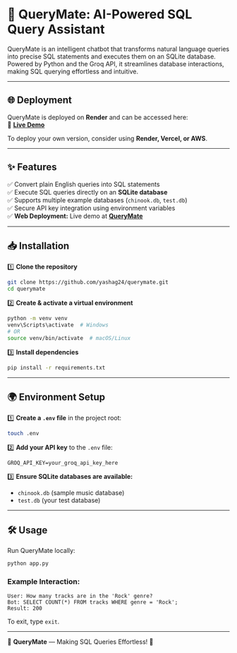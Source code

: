 # 🚀 QueryMate: AI-Powered SQL Query Assistant

QueryMate is an intelligent chatbot that transforms natural language queries into precise SQL statements and executes them on an SQLite database. Powered by Python and the Groq API, it streamlines database interactions, making SQL querying effortless and intuitive.

---

## 🌐 Deployment

QueryMate is deployed on **Render** and can be accessed here:\
🔗 **[Live Demo](https://querymate.onrender.com/)**

To deploy your own version, consider using **Render, Vercel, or AWS**.

---

## ✨ Features

✅ Convert plain English queries into SQL statements\
✅ Execute SQL queries directly on an **SQLite database**\
✅ Supports multiple example databases (`chinook.db`, `test.db`)\
✅ Secure API key integration using environment variables\
✅ **Web Deployment:** Live demo at **[QueryMate](https://querymate.onrender.com/)**

---

## 📥 Installation

1️⃣ **Clone the repository**

```bash
git clone https://github.com/yashag24/querymate.git
cd querymate
```

2️⃣ **Create & activate a virtual environment**

```bash
python -m venv venv
venv\Scripts\activate  # Windows
# OR
source venv/bin/activate  # macOS/Linux
```

3️⃣ **Install dependencies**

```bash
pip install -r requirements.txt
```

---

## 🌍 Environment Setup

1️⃣ **Create a `.env` file** in the project root:

```bash
touch .env
```

2️⃣ **Add your API key** to the `.env` file:

```
GROQ_API_KEY=your_groq_api_key_here
```

3️⃣ **Ensure SQLite databases are available:**

- `chinook.db` (sample music database)
- `test.db` (your test database)

---

## 🛠️ Usage

Run QueryMate locally:

```bash
python app.py
```

### Example Interaction:

```
User: How many tracks are in the 'Rock' genre?
Bot: SELECT COUNT(*) FROM tracks WHERE genre = 'Rock';
Result: 200
```

To exit, type `exit`.

---

🚀 **QueryMate** — Making SQL Queries Effortless! 🎯


